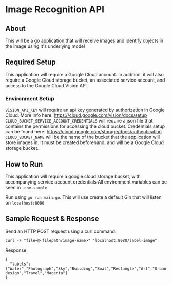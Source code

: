 # Image Recognition API

## About
This will be a go application that will receive images and identify objects in the image using it's underlying model

## Required Setup
This application will require a Google Cloud account. In addition, it will also require a Google Cloud storage bucket, an associated service account, and access to the Google Cloud Vision API.

  ### Environment Setup
  `VISION_API_KEY` will require an api key generated by authorization in Google Cloud. More info here: https://cloud.google.com/vision/docs/setup
  `CLOUD_BUCKET_SERVICE_ACCOUNT_CREDENTIALS` will require a json file that contains the permissions for accessing the cloud bucket. Credentials setup can be found here: https://cloud.google.com/storage/docs/authentication
  `CLOUD_BUCKET_NAME` will be the name of the bucket that the application will store images in. It must be created beforehand, and will be a Google Cloud storage bucket. 

## How to Run
This application will require a google cloud storage bucket, with accompanying service account credentials
All environment variables can be seen in `.env.sample`

Run using `go run main.go`. This will use create a default Gin that will listen on `localhost:8080`

## Sample Request & Response
Send an HTTP POST request using a curl command:

```
curl -F "file=@<filepath/image-name>" "localhost:8080/label-image"
```

Response:
```
{
  "labels": ["Water","Photograph","Sky","Building","Boat","Rectangle","Art","Urban design","Travel","Magenta"]
}

```